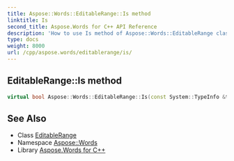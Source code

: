 ```yaml
---
title: Aspose::Words::EditableRange::Is method
linktitle: Is
second_title: Aspose.Words for C++ API Reference
description: 'How to use Is method of Aspose::Words::EditableRange class in C++.'
type: docs
weight: 8000
url: /cpp/aspose.words/editablerange/is/
---
```

## EditableRange::Is method




```cpp
virtual bool Aspose::Words::EditableRange::Is(const System::TypeInfo &target) const override
```

## See Also

* Class [EditableRange](../)
* Namespace [Aspose::Words](../../)
* Library [Aspose.Words for C++](../../../)

